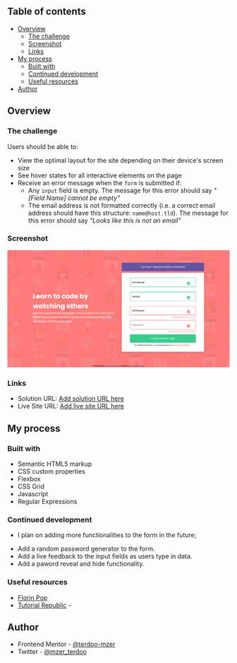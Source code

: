 ## Table of contents

- [Overview](#overview)
  - [The challenge](#the-challenge)
  - [Screenshot](#screenshot)
  - [Links](#links)
- [My process](#my-process)
  - [Built with](#built-with)
  - [Continued development](#continued-development)
  - [Useful resources](#useful-resources)
- [Author](#author)


## Overview

### The challenge

Users should be able to:

- View the optimal layout for the site depending on their device's screen size
- See hover states for all interactive elements on the page
- Receive an error message when the `form` is submitted if:
  - Any `input` field is empty. The message for this error should say *"[Field Name] cannot be empty"*
  - The email address is not formatted correctly (i.e. a correct email address should have this structure: `name@host.tld`). The message for this error should say *"Looks like this is not an email"*

### Screenshot

![](images/screenshot.png)

### Links

- Solution URL: [Add solution URL here](https://github.com/terdoo-mzer/form-with-html-css-javascript-and-regex)
- Live Site URL: [Add live site URL here](https://terdoo-mzer.github.io/form-with-html-css-javascript-and-regex/)

## My process

### Built with

- Semantic HTML5 markup
- CSS custom properties
- Flexbox
- CSS Grid
- Javascript
- Regular Expressions

### Continued development

- I plan on adding more functionalities to the form in the future;
* Add a random password generator to the form.
* Add a live feedback to the input fields as users type in data.
* Add a paword reveal and hide functionality.

### Useful resources
- [Florin Pop](https://codepen.io/FlorinPop17/pen/OJJKQeK)
- [Tutorial Republic](https://www.tutorialrepublic.com/javascript-tutorial/javascript-form-validation.php) - 

## Author
- Frontend Mentor - [@terdoo-mzer](https://www.frontendmentor.io/profile/terdoo-mzer)
- Twitter - [@mzer_terdoo](https://www.twitter.com/mzer_terdoo)
